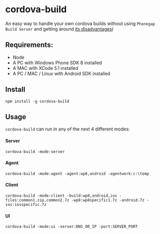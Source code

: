 cordova-build
=============

An easy way to handle your own cordova builds without using `Phonegap Build Server` and getting around <a target='_blank' href='http://www.slideshare.net/astoria0128/advantages-and-disadvantages-of-phone-gap-development-tools-23511998'>its disadvantages</a>)

## Requirements:
* Node
* A PC with Windows Phone SDK 8 installed
* A MAC with XCode 5.1 installed
* A PC / MAC / Linux with Android SDK installed

## Install
```
npm install -g cordova-build
```

## Usage

`cordova-build` can run in any of the next 4 different modes:

#### Server
```
cordova-build -mode:server
```

#### Agent
```
cordova-build -mode:agent -agent:wp8,android -agentwork:c:\temp
```

#### Client
```
cordova-build -mode:client -build:wp8,android,ios -files:common1.zip,common2.7z -wp8:wp8specific1.7z -android.7z -ios:iosspecific.7z
```

#### UI
```
cordova-build -mode:ui -server:DNS_OR_IP -port:SERVER_PORT
```




